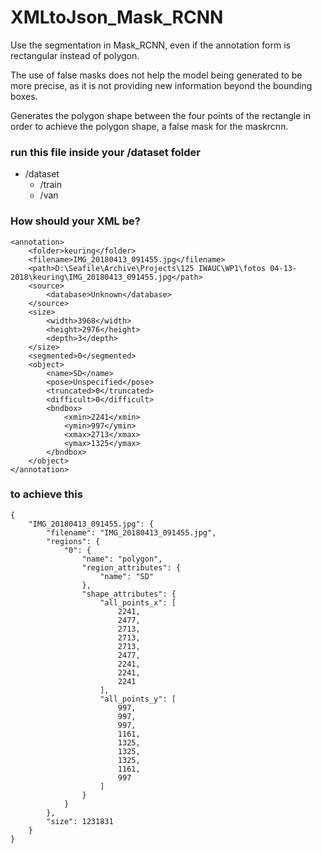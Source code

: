 # XMLtoJson_Mask_RCNN
Use the segmentation in Mask_RCNN, even if the annotation form is rectangular instead of polygon.

The use of false masks does not help the model being generated to be more
precise, as it is not providing new information beyond the bounding boxes.

Generates the polygon shape between the four points of the rectangle in order to achieve the polygon shape, a false mask for the maskrcnn.


### run this file inside your /dataset folder
* /dataset
    * /train
    * /van


### How should your XML be?

```
<annotation>
	<folder>keuring</folder>
	<filename>IMG_20180413_091455.jpg</filename>
	<path>D:\Seafile\Archive\Projects\125 IWAUC\WP1\fotos 04-13-2018\keuring\IMG_20180413_091455.jpg</path>
	<source>
		<database>Unknown</database>
	</source>
	<size>
		<width>3968</width>
		<height>2976</height>
		<depth>3</depth>
	</size>
	<segmented>0</segmented>
	<object>
		<name>SD</name>
		<pose>Unspecified</pose>
		<truncated>0</truncated>
		<difficult>0</difficult>
		<bndbox>
			<xmin>2241</xmin>
			<ymin>997</ymin>
			<xmax>2713</xmax>
			<ymax>1325</ymax>
		</bndbox>
	</object>
</annotation>

```

### to achieve this

```
{
    "IMG_20180413_091455.jpg": {
        "filename": "IMG_20180413_091455.jpg",
        "regions": {
            "0": {
                "name": "polygon",
                "region_attributes": {
                    "name": "SD"
                },
                "shape_attributes": {
                    "all_points_x": [
                        2241,
                        2477,
                        2713,
                        2713,
                        2713,
                        2477,
                        2241,
                        2241,
                        2241
                    ],
                    "all_points_y": [
                        997,
                        997,
                        997,
                        1161,
                        1325,
                        1325,
                        1325,
                        1161,
                        997
                    ]
                }
            }
        },
        "size": 1231831
    }
}

```




